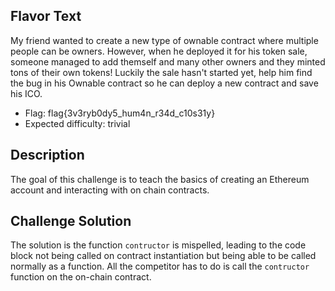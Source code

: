 ## Flavor Text

My friend wanted to create a new type of ownable contract where multiple people can be owners. However, when he deployed it for his token sale, someone managed to add themself and many other owners and they minted tons of their own tokens! Luckily the sale hasn't started yet, help him find the bug in his Ownable contract so he can deploy a new contract and save his ICO.

* Flag: flag{3v3ryb0dy5_hum4n_r34d_c10s31y}
* Expected difficulty: trivial

## Description

The goal of this challenge is to teach the basics of creating an Ethereum account and interacting with on chain contracts.

## Challenge Solution

The solution is the function `contructor` is mispelled, leading to the code block not being called on contract instantiation but being able to be called normally as a function. All the competitor has to do is call the `contructor` function on the on-chain contract.
